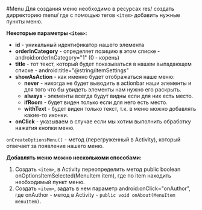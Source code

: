 #Menu
Для создания меню необходимо в ресурсах res/ создать дирректорию menu/ где с помощью тегов ```<item>``` добавить нужные пункты меню.

**Некоторые параметры ```<item>```:**
* **id** - уникальный идентификатор нашего элемента
* **orderInCategory** - определяет позицию в этом списке - android:orderInCategory="1" (0 - корень)
* **title** - тот текст, который будет показываться в нашем выпадающем списке - android:title="@string/itemSettings"
* **showAsAction** - как именно будет отображаться наше меню:
    * **never** - никогда не будет выводить в actionbar наши элементы и для того что бы увидеть элементы нам нужно его раскрыть.
    * **always** - элементы всегда будут видны если для них есть место.
    * **ifRoom** - будет виден только если для него есть место.
    * **withText** - будет виден только текст, т.к. в меню можно добавлять какие-то иконки.
* **onClick** - указываем в случае если мы хотим выполнить обработку нажатия кнопки меню.

```onCreateOptionsMenu()``` - метод (перегруженный в Activity), который отвечает за появление нашего меню.

**Добавлять меню можно несколькоми способами:**

1. Создать ```<item>```, в Activity переопределить метод public boolean onOptionsItemSelected(MenuItem item), где по item находить необходимый пункт меню.
2. Создать ```<item>```, задать в нем параметр android:onClick="onAuthor", где onAuthor - метод в Activity - ```public void onAbout(MenuItem menuItem)```.